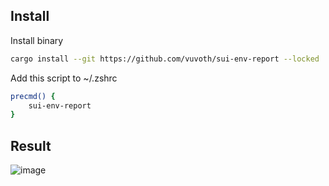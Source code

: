 ## Install 

Install binary
```bash
cargo install --git https://github.com/vuvoth/sui-env-report --locked
```
Add this script to ~/.zshrc

```bash
precmd() {
    sui-env-report
}
```

## Result 
![image](https://github.com/user-attachments/assets/b8798520-705e-463d-8c8a-52fe4ffe7716)
